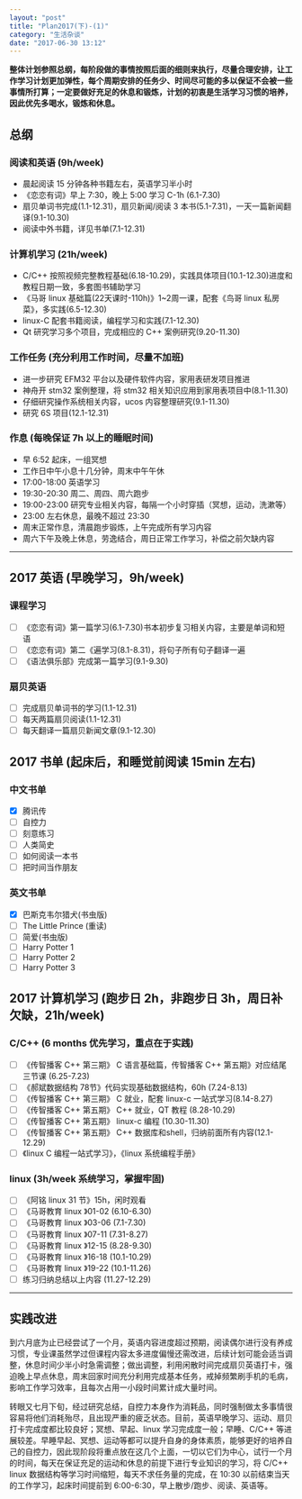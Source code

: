 ```yaml
---
layout: "post"
title: "Plan2017(下)-(1)"
category: "生活杂谈"
date: "2017-06-30 13:12"
---
```


**整体计划参照总纲，每阶段做的事情按照后面的细则来执行，尽量合理安排，让工作学习计划更加弹性，每个周期安排的任务少、时间尽可能的多以保证不会被一些事情所打算；一定要做好充足的休息和锻炼，计划的初衷是生活学习习惯的培养，因此优先多喝水，锻炼和休息。**

## 总纲

### 阅读和英语 (9h/week)

- 晨起阅读 15 分钟各种书籍左右，英语学习半小时
- 《恋恋有词》早上 7:30，晚上 5:00 学习 C-1h (6.1-7.30)
- 扇贝单词书完成(1.1-12.31)，扇贝新闻/阅读 3 本书(5.1-7.31)，一天一篇新闻翻译(9.1-10.30)
- 阅读中外书籍，详见书单(7.1-12.31)

### 计算机学习 (21h/week)

- C/C++ 按照视频完整教程基础(6.18-10.29)，实践具体项目(10.1-12.30)进度和教程日期一致，多套图书辅助学习
- 《马哥 linux 基础篇(22天课时-110h)》1~2周一课，配套《鸟哥 linux 私房菜》，多实践(6.5-12.30)
- linux-C 配套书籍阅读，编程学习和实践(7.1-12.30)
- Qt 研究学习多个项目，完成相应的 C++ 案例研究(9.20-11.30)

### 工作任务 (充分利用工作时间，尽量不加班)

- 进一步研究 EFM32 平台以及硬件软件内容，家用表研发项目推进
- 神舟开 stm32 案例整理，将 stm32 相关知识应用到家用表项目中(8.1-11.30)
- 仔细研究操作系统相关内容，ucos 内容整理研究(9.1-11.30)
- 研究 6S 项目(12.1-12.31)

### 作息 (每晚保证 7h 以上的睡眠时间)

- 早 6:52 起床，一组冥想
- 工作日中午小息十几分钟，周末中午午休
- 17:00-18:00 英语学习
- 19:30-20:30 周二、周四、周六跑步
- 19:00-23:00 研究专业相关内容，每隔一个小时穿插（冥想，运动，洗漱等）
- 23:00 左右休息，最晚不超过 23:30
- 周末正常作息，清晨跑步锻炼，上午完成所有学习内容
- 周六下午及晚上休息，劳逸结合，周日正常工作学习，补偿之前欠缺内容

***

## 2017 英语 (早晚学习，9h/week)

### 课程学习

- [ ] 《恋恋有词》第一篇学习(6.1-7.30)书本初步复习相关内容，主要是单词和短语
- [ ] 《恋恋有词》第二《遍学习(8.1-8.31)，将句子所有句子翻译一遍
- [ ] 《语法俱乐部》完成第一篇学习(9.1-9.30)

### 扇贝英语

- [ ] 完成扇贝单词书的学习(1.1-12.31)
- [ ] 每天两篇扇贝阅读(1.1-12.31)
- [ ] 每天翻译一篇扇贝新闻文章(9.1-12.30)

## 2017 书单 (起床后，和睡觉前阅读 15min 左右)

### 中文书单

- [x] 腾讯传
- [ ] 自控力
- [ ] 刻意练习
- [ ] 人类简史
- [ ] 如何阅读一本书
- [ ] 把时间当作朋友

### 英文书单

- [x] 巴斯克韦尔猎犬(书虫版)
- [ ] The Little Prince (重读)
- [ ] 简爱(书虫版)
- [ ] Harry Potter 1
- [ ] Harry Potter 2
- [ ] Harry Potter 3

## 2017 计算机学习 (跑步日 2h，非跑步日 3h，周日补欠缺，21h/week)

### C/C++ (6 months 优先学习，重点在于实践)

- [ ] 《传智播客 C++ 第三期》 C 语言基础篇，传智播客 C++ 第五期》对应结尾三节课 (6.25-7.23)
- [ ] 《郝斌数据结构 78节》代码实现基础数据结构，60h (7.24-8.13)
- [ ] 《传智播客 C++ 第三期》 C 就业，配套 linux-c 一站式学习(8.14-8.27)
- [ ] 《传智播客 C++ 第五期》 C++ 就业，QT 教程 (8.28-10.29)
- [ ] 《传智播客 C++ 第五期》 linux-c 编程 (10.30-11.30)
- [ ] 《传智播客 C++ 第五期》 C++ 数据库和shell，归纳前面所有内容(12.1-12.29)
- [ ] 《linux C 编程一站式学习》，《linux 系统编程手册》

### linux (3h/week 系统学习，掌握牢固)

- [ ] 《阿铭 linux 31 节》15h，闲时观看 
- [ ] 《马哥教育 linux 》01-02 (6.10-6.30)
- [ ] 《马哥教育 linux 》03-06 (7.1-7.30)
- [ ] 《马哥教育 linux 》07-11 (7.31-8.27)
- [ ] 《马哥教育 linux 》12-15 (8.28-9.30)
- [ ] 《马哥教育 linux 》16-18 (10.1-10.29)
- [ ] 《马哥教育 linux 》19-22 (10.1-11.26)
- [ ] 练习归纳总结以上内容 (11.27-12.29)

***

## 实践改进

到六月底为止已经尝试了一个月，英语内容进度超过预期，阅读偶尔进行没有养成习惯，专业课虽然学过但课程内容太多进度偏慢还需改进，后续计划可能会适当调整，休息时间少半小时急需调整；做出调整，利用闲散时间完成扇贝英语打卡，强迫晚上早点休息，周末回家时间充分利用完成基本任务，戒掉频繁刷手机的毛病，影响工作学习效率，且每次占用一小段时间累计成大量时间。

转眼又七月下旬，经过研究总结，自控力本身作为消耗品，同时强制做太多事情很容易将他们消耗殆尽，且出现严重的疲乏状态。目前，英语早晚学习、运动、扇贝打卡完成度都比较良好；冥想、早起、linux 学习完成度一般；早睡、C/C++ 等进展较差。早睡早起、冥想、运动等都可以提升自身的身体素质，能够更好的培养自己的自控力，因此现阶段将重点放在这几个上面，一切以它们为中心，试行一个月的时间，每天在保证充足的运动和休息的前提下进行专业知识的学习，将 C/C++ linux 数据结构等学习时间缩短，每天不求任务量的完成，在 10:30 以前结束当天的工作学习，起床时间提前到 6:00-6:30，早上散步/跑步、阅读、英语等。
